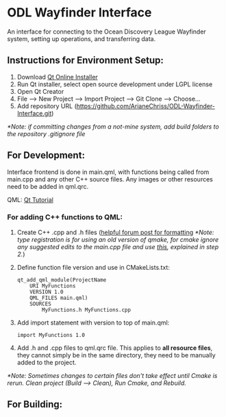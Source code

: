 # ODL Wayfinder Interface

An interface for connecting to the Ocean Discovery League Wayfinder system, setting up operations, and transferring data.

## Instructions for Environment Setup:
1. Download [Qt Online Installer](https://www.qt.io/download-qt-installer?utm_referrer=https%3A%2F%2Fwww.qt.io%2Fdownload-open-source%3Futm_referrer%3Dhttps%253A%252F%252Fwww.qt.io%252Fdownload)
2. Run Qt installer, select open source development under LGPL license
3. Open Qt Creator
4. File --> New Project --> Import Project --> Git Clone --> Choose...
5. Add repository URL (https://github.com/ArianeChriss/ODL-Wayfinder-Interface.git)

_*Note: if committing changes from a not-mine system, add build folders to the repository .gitignore file_

## For Development:
Interface frontend is done in main.qml, with functions being called from main.cpp and any other C++ source files. Any images or other resources need to be added in qml.qrc.

QML: [Qt Tutorial](https://doc.qt.io/qt-6/qml-tutorial.html)
### For adding C++ functions to QML:
1. Create C++ .cpp and .h files ([helpful forum post for formatting](https://forum.qt.io/topic/33170/call-c-function-from-qml/2) _*Note: type registration is for using an old version of qmake, for cmake ignore any suggested edits to the main.cpp file and use [this](https://www.qt.io/blog/introduction-to-the-qml-cmake-api), explained in step 2._)

2. Define function file version and use in CMakeLists.txt:
    ```
    qt_add_qml_module(ProjectName
        URI MyFunctions
        VERSION 1.0
        QML_FILES main.qml)
        SOURCES
            MyFunctions.h MyFunctions.cpp
    ```
3. Add import statement with version to top of main.qml:

    `import MyFunctions 1.0`

4. Add .h and .cpp files to qml.qrc file. This applies to **all resource files**, they cannot simply be in the same directory, they need to be manually added to the project.
    
_*Note: Sometimes changes to certain files don't take effect until Cmake is rerun. Clean project (Build --> Clean), Run Cmake, and Rebuild._

## For Building:
